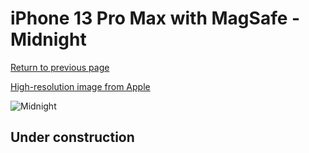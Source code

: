 # iPhone 13 Pro Max with MagSafe - Midnight

[Return to previous page](/iphone_13)

[High-resolution image from Apple](https://store.storeimages.cdn-apple.com/8756/as-images.apple.com/is/MM1R3?wid=4500&hei=4500&fmt=png)

<div style="width: 500px"><img src="/almost_uncompressed/MM1R3.webp" alt="Midnight"></div>

## Under construction
